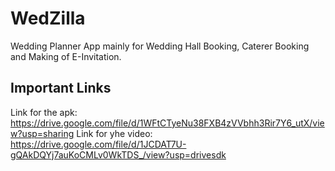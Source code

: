 # WedZilla

Wedding Planner App mainly for Wedding Hall Booking, Caterer Booking and Making of E-Invitation.

## Important Links

Link for the apk: https://drive.google.com/file/d/1WFtCTyeNu38FXB4zVVbhh3Rir7Y6_utX/view?usp=sharing
Link for yhe video: https://drive.google.com/file/d/1JCDAT7U-gQAkDQYj7auKoCMLv0WkTDS_/view?usp=drivesdk


